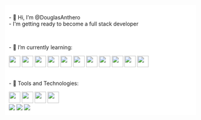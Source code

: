<div style="background-color: #FFFFFF; padding:10px">
<p>- 👋 Hi, I’m @DouglasAnthero <br>
- I'm getting ready to become a full stack developer </p><br>
<p>- 🌱 I’m currently learning:</p>  
<div>
<img width="30px" src="https://cdn.jsdelivr.net/gh/devicons/devicon/icons/html5/html5-original-wordmark.svg" />
<img width="30px" src="https://cdn.jsdelivr.net/gh/devicons/devicon/icons/css3/css3-original-wordmark.svg" />
<img width="30px" src="https://cdn.jsdelivr.net/gh/devicons/devicon/icons/javascript/javascript-original.svg" />
<img width="30px"src="https://cdn.jsdelivr.net/gh/devicons/devicon/icons/jquery/jquery-plain-wordmark.svg" />
<img width="30px"src="https://cdn.jsdelivr.net/gh/devicons/devicon/icons/bootstrap/bootstrap-original.svg" />
<img width="30px"src="https://cdn.jsdelivr.net/gh/devicons/devicon/icons/react/react-original-wordmark.svg" />
<img width="30px" src="https://cdn.jsdelivr.net/gh/devicons/devicon/icons/nodejs/nodejs-original.svg" />
<img width="30px" src="https://cdn.jsdelivr.net/gh/devicons/devicon/icons/mysql/mysql-original-wordmark.svg" />
<img width="30px" src="https://cdn.jsdelivr.net/gh/devicons/devicon/icons/php/php-original.svg" />
<img width="30px"src="https://cdn.jsdelivr.net/gh/devicons/devicon/icons/laravel/laravel-plain-wordmark.svg" />
<img width="30px" src="https://cdn.jsdelivr.net/gh/devicons/devicon/icons/python/python-original.svg" />
</div>
<br>
<p>- 💞️ Tools and Technologies:</p>  
<div>
<img width="30px" src="https://cdn.jsdelivr.net/gh/devicons/devicon/icons/windows8/windows8-original.svg" />
<img width="30px" src="https://cdn.jsdelivr.net/gh/devicons/devicon/icons/linux/linux-original.svg" />
<img width="30px" src="https://cdn.jsdelivr.net/gh/devicons/devicon/icons/github/github-original.svg" />
<img width="30px" src="https://cdn.jsdelivr.net/gh/devicons/devicon/icons/vscode/vscode-original.svg" />
<!--/div><div>
<a href="https://github.com/DouglasAnthero">
<img width="450px" height="180em" src="https://github-readme-stats.vercel.app/api/top-langs/?username=DouglasAnthero&layout=compact&langs_count=7&theme=dracula"/>
<img width="400px" height="180em" src="https://github-readme-stats.vercel.app/api?username=DouglasAnthero&show_icons=true&theme=dracula&include_all_commits=true&count_private=true"/>
</div-->

<div>
    <a href="https://www.linkedin.com/in/douglas-anthero-943b1323/" target="_blank"><img src="https://img.shields.io/badge/-LinkedIn-%230077B5?style=for-the-badge&logo=linkedin&logoColor=white" target="_blank"></a>   
    <a href="https://instagram.com/douglasanthero" target="_blank"><img src="https://img.shields.io/badge/-Instagram-%23E4405F?style=for-the-badge&logo=instagram&logoColor=white" target="_blank"></a>
    <a href = "mailto:douglasdemello@gmail.com"><img src="https://img.shields.io/badge/Gmail-D14836?style=for-the-badge&logo=gmail&logoColor=white" target="_blank"></a>
</div>
</div>
<!---
DouglasAnthero/DouglasAnthero is a ✨ special ✨ repository because its `README.md` (this file) appears on your GitHub profile.
You can click the Preview link to take a look at your changes.
--->
